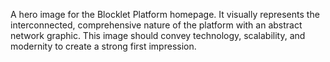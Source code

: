 A hero image for the Blocklet Platform homepage. It visually represents the interconnected, comprehensive nature of the platform with an abstract network graphic. This image should convey technology, scalability, and modernity to create a strong first impression.
